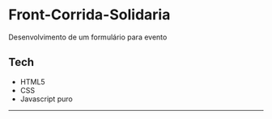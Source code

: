 # Front-Corrida-Solidaria

Desenvolvimento de um formulário para evento

## Tech

- HTML5
- CSS
- Javascript puro

<hr>

